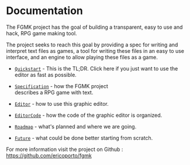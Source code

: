 # Documentation

The FGMK project has the goal of building a transparent, easy to use and hack,
RPG game making tool.

The project seeks to reach this goal by providing a spec for writing and
interpret text files as games, a tool for writing these files in an easy to use
interface, and an engine to allow playing these files as a game.

- [`Quickstart`](Quickstart/Quickstart.md) - This is the TL;DR. Click here if
you just want to use the editor as fast as possible.

- [`Specification`](Specification/Specification.md) - how the FGMK project  
describes a RPG game with text.

- [`Editor`](Editor/Editor.md) - how to use this graphic editor.

- [`EditorCode`](EditorCode/EditorCode.md) - how the code of the graphic editor
is organized.

- [`Roadmap`](Roadmap/Roadmap.md) - what's planned and where we are going.

- [`Future`](Future/Future.md) - what could be done better starting from
scratch.


For more information visit the project on Github :  
https://github.com/ericoporto/fgmk
